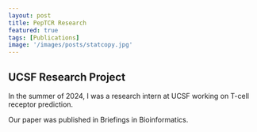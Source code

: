 ```yaml
---
layout: post
title: PepTCR Research
featured: true
tags: [Publications]
image: '/images/posts/statcopy.jpg'
---
```


## UCSF Research Project

In the summer of 2024, I was a research intern at UCSF working on T-cell receptor prediction.

Our paper was published in Briefings in Bioinformatics.